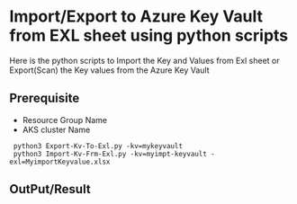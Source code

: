 # Import/Export to Azure Key Vault from EXL sheet using python scripts
Here is the python scripts to Import the Key and Values from Exl sheet or Export(Scan) the Key values from the Azure Key Vault
## Prerequisite
-	Resource Group Name
-	AKS cluster Name
  ```
   python3 Export-Kv-To-Exl.py -kv=mykeyvault
   python3 Import-Kv-Frm-Exl.py -kv=myimpt-keyvault -exl=MyimportKeyvalue.xlsx
  ```
## OutPut/Result
